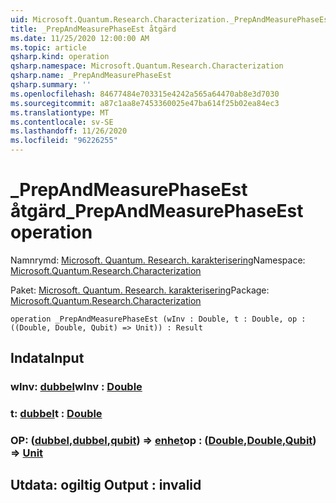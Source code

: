 ```yaml
---
uid: Microsoft.Quantum.Research.Characterization._PrepAndMeasurePhaseEst
title: _PrepAndMeasurePhaseEst åtgärd
ms.date: 11/25/2020 12:00:00 AM
ms.topic: article
qsharp.kind: operation
qsharp.namespace: Microsoft.Quantum.Research.Characterization
qsharp.name: _PrepAndMeasurePhaseEst
qsharp.summary: ''
ms.openlocfilehash: 84677484e703315e4242a565a64470ab8e3d7030
ms.sourcegitcommit: a87c1aa8e7453360025e47ba614f25b02ea84ec3
ms.translationtype: MT
ms.contentlocale: sv-SE
ms.lasthandoff: 11/26/2020
ms.locfileid: "96226255"
---
```

# <a name="_prepandmeasurephaseest-operation"></a><span data-ttu-id="06576-102">_PrepAndMeasurePhaseEst åtgärd</span><span class="sxs-lookup"><span data-stu-id="06576-102">_PrepAndMeasurePhaseEst operation</span></span>

<span data-ttu-id="06576-103">Namnrymd: [Microsoft. Quantum. Research. karakterisering](xref:Microsoft.Quantum.Research.Characterization)</span><span class="sxs-lookup"><span data-stu-id="06576-103">Namespace: [Microsoft.Quantum.Research.Characterization](xref:Microsoft.Quantum.Research.Characterization)</span></span>

<span data-ttu-id="06576-104">Paket: [Microsoft. Quantum. Research. karakterisering](https://nuget.org/packages/Microsoft.Quantum.Research.Characterization)</span><span class="sxs-lookup"><span data-stu-id="06576-104">Package: [Microsoft.Quantum.Research.Characterization](https://nuget.org/packages/Microsoft.Quantum.Research.Characterization)</span></span>




```qsharp
operation _PrepAndMeasurePhaseEst (wInv : Double, t : Double, op : ((Double, Double, Qubit) => Unit)) : Result
```


## <a name="input"></a><span data-ttu-id="06576-105">Indata</span><span class="sxs-lookup"><span data-stu-id="06576-105">Input</span></span>

### <a name="winv--double"></a><span data-ttu-id="06576-106">wInv: [dubbel](xref:microsoft.quantum.lang-ref.double)</span><span class="sxs-lookup"><span data-stu-id="06576-106">wInv : [Double](xref:microsoft.quantum.lang-ref.double)</span></span>




### <a name="t--double"></a><span data-ttu-id="06576-107">t: [dubbel](xref:microsoft.quantum.lang-ref.double)</span><span class="sxs-lookup"><span data-stu-id="06576-107">t : [Double](xref:microsoft.quantum.lang-ref.double)</span></span>




### <a name="op--doubledoublequbit--unit"></a><span data-ttu-id="06576-108">OP: ([dubbel](xref:microsoft.quantum.lang-ref.double),[dubbel](xref:microsoft.quantum.lang-ref.double),[qubit](xref:microsoft.quantum.lang-ref.qubit)) => [enhet](xref:microsoft.quantum.lang-ref.unit)</span><span class="sxs-lookup"><span data-stu-id="06576-108">op : ([Double](xref:microsoft.quantum.lang-ref.double),[Double](xref:microsoft.quantum.lang-ref.double),[Qubit](xref:microsoft.quantum.lang-ref.qubit)) => [Unit](xref:microsoft.quantum.lang-ref.unit)</span></span> 





## <a name="output--__invalidresult__"></a><span data-ttu-id="06576-109">Utdata: __ogiltig <Result>__</span><span class="sxs-lookup"><span data-stu-id="06576-109">Output : __invalid<Result>__</span></span>

